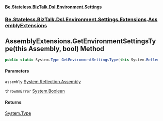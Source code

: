 #### [Be.Stateless.BizTalk.Dsl.Environment.Settings](README.md 'README')
### [Be.Stateless.BizTalk.Dsl.Environment.Settings.Extensions](Be.Stateless.BizTalk.Dsl.Environment.Settings.Extensions.md 'Be.Stateless.BizTalk.Dsl.Environment.Settings.Extensions').[AssemblyExtensions](AssemblyExtensions.md 'Be.Stateless.BizTalk.Dsl.Environment.Settings.Extensions.AssemblyExtensions')

## AssemblyExtensions.GetEnvironmentSettingsType(this Assembly, bool) Method

```csharp
public static System.Type GetEnvironmentSettingsType(this System.Reflection.Assembly assembly, bool throwOnError=false);
```
#### Parameters

<a name='Be.Stateless.BizTalk.Dsl.Environment.Settings.Extensions.AssemblyExtensions.GetEnvironmentSettingsType(thisSystem.Reflection.Assembly,bool).assembly'></a>

`assembly` [System.Reflection.Assembly](https://docs.microsoft.com/en-us/dotnet/api/System.Reflection.Assembly 'System.Reflection.Assembly')

<a name='Be.Stateless.BizTalk.Dsl.Environment.Settings.Extensions.AssemblyExtensions.GetEnvironmentSettingsType(thisSystem.Reflection.Assembly,bool).throwOnError'></a>

`throwOnError` [System.Boolean](https://docs.microsoft.com/en-us/dotnet/api/System.Boolean 'System.Boolean')

#### Returns
[System.Type](https://docs.microsoft.com/en-us/dotnet/api/System.Type 'System.Type')